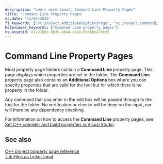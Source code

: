```yaml
---
description: "Learn more about: Command Line Property Pages"
title: "Command Line Property Pages"
ms.date: "11/04/2016"
f1_keywords: ["vc.project.AdditionalOptionsPage", "vc.project.CommandLinePage"]
helpviewer_keywords: ["Command Line property pages"]
ms.assetid: e1721b6c-8b39-4b44-a41e-69b5bb470cc9
---
```

# Command Line Property Pages

Most property page folders contain a **Command Line** property page. This page displays which properties are set in the folder. The **Command Line** property page also contains an **Additional Options** box where you can specify properties that are valid for the tool but for which there is no property in the folder.

Any command that you enter in the edit box will be passed through to the tool for the folder. No verification or checks will be done on the input, nor will there be any dependency checking.

For information on how to access the **Command Line** property pages, see [Set C++ compiler and build properties in Visual Studio](../working-with-project-properties.md).

## See also

[C++ project property page reference](property-pages-visual-cpp.md)<br>
[.Lib Files as Linker Input](dot-lib-files-as-linker-input.md)
